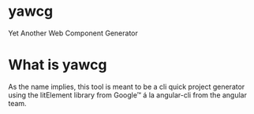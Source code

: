 # yawcg
Yet Another Web Component Generator

# What is yawcg
As the name implies, this tool is meant to be a cli quick project generator using the litElement library from Google™ á la angular-cli from the angular team.
